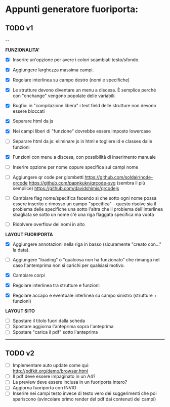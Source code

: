 # Appunti generatore fuoriporta:


## TODO v1
--

**FUNZIONALITA'**
- [x]	Inserire un'opzione per avere i colori scambiati testo/sfondo.
- [x]	Aggiungere larghezza massima campi.
- [x] Regolare interlinea su campo destro (nomi e specifiche)
- [x]	Le strutture devono diventare un menu a discesa. È semplice perché con "onchange" vengono popolate delle variabili.
- [x] Bugfix: in "compilazione libera" i text field delle strutture non devono essere bloccati
- [x] Separare html da js
- [x] Nei campi liberi di "funzione" dovrebbe essere imposto lowercase
- [ ] Separare html da js: eliminare js in html e togliere id e classes dalle funzioni
- [x] Funzioni con menu a discesa, con possibilità di inserimento manuale
- [ ] Inserire opzione per nome oppure specifica sui campi nome
- [ ] Aggiungere qr code per giombetti
      https://github.com/soldair/node-qrcode
      https://github.com/papnkukn/qrcode-svg (sembra il più semplice)
      https://github.com/davidshimjs/qrcodejs
- [ ] Cambiare flag nome/specifica facendo sì che sotto ogni nome possa essere inserito e rimosso un campo "specifica" - questo risolve sia il problema delle specifiche una sotto l'altra che il problema dell'interlinea sbagliata se sotto un nome c'è una riga flaggata specifica ma vuota
- [ ] Ridolvere overflow dei nomi in alto



**LAYOUT FUORIPORTA**
- [x] Aggiungere annotazioni nella riga in basso (sicuramente "creato con..." la data).
- [ ] Aggiungere "loading" o "qualcosa non ha funzionato" che rimanga nel caso l'antemprima non si carichi per qualsiasi motivo.
- [x] Cambiare corpi
- [x] Regolare interlinea tra strutture e funzioni
- [x] Regolare accapo e eventuale interlinea su campo sinistro (strutture + funzioni)


**LAYOUT SITO**
- [ ] Spostare il titolo fuori dalla scheda
- [ ] Spostare aggiorna l'anteprima sopra l'anteprima
- [ ] Spostare "carica il pdf" sotto l'anteprima

---

## TODO v2
- [ ] Implementare auto update come qui: http://pdfkit.org/demo/browser.html
- [ ] Il pdf deve essere impaginato in un A4?
- [ ] La preview deve essere inclusa in un fuoriporta intero?
- [ ] Aggiorna fuoriporta con INVIO
- [ ] Inserire nei campi testo invece di testo vero dei suggerimenti che poi spariscono (svincolare primo render del pdf dai contenuti dei campi)
